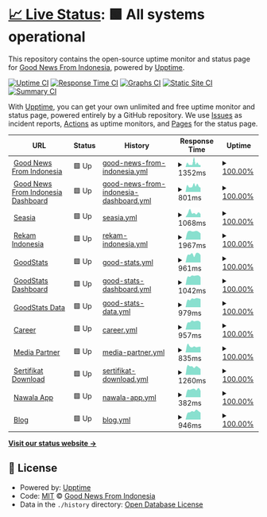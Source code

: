 # [📈 Live Status](https://gnfi.github.io/uptime): <!--live status--> **🟩 All systems operational**

This repository contains the open-source uptime monitor and status page for [Good News From Indonesia](https://www.goodnewsfromindonesia.id), powered by [Upptime](https://github.com/upptime/upptime).

[![Uptime CI](https://github.com/gnfi/uptime/workflows/Uptime%20CI/badge.svg)](https://github.com/gnfi/uptime/actions?query=workflow%3A%22Uptime+CI%22)
[![Response Time CI](https://github.com/gnfi/uptime/workflows/Response%20Time%20CI/badge.svg)](https://github.com/gnfi/uptime/actions?query=workflow%3A%22Response+Time+CI%22)
[![Graphs CI](https://github.com/gnfi/uptime/workflows/Graphs%20CI/badge.svg)](https://github.com/gnfi/uptime/actions?query=workflow%3A%22Graphs+CI%22)
[![Static Site CI](https://github.com/gnfi/uptime/workflows/Static%20Site%20CI/badge.svg)](https://github.com/gnfi/uptime/actions?query=workflow%3A%22Static+Site+CI%22)
[![Summary CI](https://github.com/gnfi/uptime/workflows/Summary%20CI/badge.svg)](https://github.com/gnfi/uptime/actions?query=workflow%3A%22Summary+CI%22)

With [Upptime](https://upptime.js.org), you can get your own unlimited and free uptime monitor and status page, powered entirely by a GitHub repository. We use [Issues](https://github.com/gnfi/uptime/issues) as incident reports, [Actions](https://github.com/gnfi/uptime/actions) as uptime monitors, and [Pages](https://gnfi.github.io/uptime) for the status page.

<!--start: status pages-->
<!-- This summary is generated by Upptime (https://github.com/upptime/upptime) -->
<!-- Do not edit this manually, your changes will be overwritten -->
<!-- prettier-ignore -->
| URL | Status | History | Response Time | Uptime |
| --- | ------ | ------- | ------------- | ------ |
| <img alt="" src="https://icons.duckduckgo.com/ip3/www.goodnewsfromindonesia.id.ico" height="13"> [Good News From Indonesia](https://www.goodnewsfromindonesia.id) | 🟩 Up | [good-news-from-indonesia.yml](https://github.com/gnfi/status/commits/HEAD/history/good-news-from-indonesia.yml) | <details><summary><img alt="Response time graph" src="./graphs/good-news-from-indonesia/response-time-week.png" height="20"> 1352ms</summary><br><a href="https://status.goodnews.id/history/good-news-from-indonesia"><img alt="Response time 3664" src="https://img.shields.io/endpoint?url=https%3A%2F%2Fraw.githubusercontent.com%2Fgnfi%2Fstatus%2FHEAD%2Fapi%2Fgood-news-from-indonesia%2Fresponse-time.json"></a><br><a href="https://status.goodnews.id/history/good-news-from-indonesia"><img alt="24-hour response time 742" src="https://img.shields.io/endpoint?url=https%3A%2F%2Fraw.githubusercontent.com%2Fgnfi%2Fstatus%2FHEAD%2Fapi%2Fgood-news-from-indonesia%2Fresponse-time-day.json"></a><br><a href="https://status.goodnews.id/history/good-news-from-indonesia"><img alt="7-day response time 1352" src="https://img.shields.io/endpoint?url=https%3A%2F%2Fraw.githubusercontent.com%2Fgnfi%2Fstatus%2FHEAD%2Fapi%2Fgood-news-from-indonesia%2Fresponse-time-week.json"></a><br><a href="https://status.goodnews.id/history/good-news-from-indonesia"><img alt="30-day response time 1984" src="https://img.shields.io/endpoint?url=https%3A%2F%2Fraw.githubusercontent.com%2Fgnfi%2Fstatus%2FHEAD%2Fapi%2Fgood-news-from-indonesia%2Fresponse-time-month.json"></a><br><a href="https://status.goodnews.id/history/good-news-from-indonesia"><img alt="1-year response time 3908" src="https://img.shields.io/endpoint?url=https%3A%2F%2Fraw.githubusercontent.com%2Fgnfi%2Fstatus%2FHEAD%2Fapi%2Fgood-news-from-indonesia%2Fresponse-time-year.json"></a></details> | <details><summary><a href="https://status.goodnews.id/history/good-news-from-indonesia">100.00%</a></summary><a href="https://status.goodnews.id/history/good-news-from-indonesia"><img alt="All-time uptime 99.75%" src="https://img.shields.io/endpoint?url=https%3A%2F%2Fraw.githubusercontent.com%2Fgnfi%2Fstatus%2FHEAD%2Fapi%2Fgood-news-from-indonesia%2Fuptime.json"></a><br><a href="https://status.goodnews.id/history/good-news-from-indonesia"><img alt="24-hour uptime 100.00%" src="https://img.shields.io/endpoint?url=https%3A%2F%2Fraw.githubusercontent.com%2Fgnfi%2Fstatus%2FHEAD%2Fapi%2Fgood-news-from-indonesia%2Fuptime-day.json"></a><br><a href="https://status.goodnews.id/history/good-news-from-indonesia"><img alt="7-day uptime 100.00%" src="https://img.shields.io/endpoint?url=https%3A%2F%2Fraw.githubusercontent.com%2Fgnfi%2Fstatus%2FHEAD%2Fapi%2Fgood-news-from-indonesia%2Fuptime-week.json"></a><br><a href="https://status.goodnews.id/history/good-news-from-indonesia"><img alt="30-day uptime 99.96%" src="https://img.shields.io/endpoint?url=https%3A%2F%2Fraw.githubusercontent.com%2Fgnfi%2Fstatus%2FHEAD%2Fapi%2Fgood-news-from-indonesia%2Fuptime-month.json"></a><br><a href="https://status.goodnews.id/history/good-news-from-indonesia"><img alt="1-year uptime 99.14%" src="https://img.shields.io/endpoint?url=https%3A%2F%2Fraw.githubusercontent.com%2Fgnfi%2Fstatus%2FHEAD%2Fapi%2Fgood-news-from-indonesia%2Fuptime-year.json"></a></details>
| <img alt="" src="https://icons.duckduckgo.com/ip3/dash.goodnewsfromindonesia.id.ico" height="13"> [Good News From Indonesia Dashboard](https://dash.goodnewsfromindonesia.id) | 🟩 Up | [good-news-from-indonesia-dashboard.yml](https://github.com/gnfi/status/commits/HEAD/history/good-news-from-indonesia-dashboard.yml) | <details><summary><img alt="Response time graph" src="./graphs/good-news-from-indonesia-dashboard/response-time-week.png" height="20"> 801ms</summary><br><a href="https://status.goodnews.id/history/good-news-from-indonesia-dashboard"><img alt="Response time 1089" src="https://img.shields.io/endpoint?url=https%3A%2F%2Fraw.githubusercontent.com%2Fgnfi%2Fstatus%2FHEAD%2Fapi%2Fgood-news-from-indonesia-dashboard%2Fresponse-time.json"></a><br><a href="https://status.goodnews.id/history/good-news-from-indonesia-dashboard"><img alt="24-hour response time 565" src="https://img.shields.io/endpoint?url=https%3A%2F%2Fraw.githubusercontent.com%2Fgnfi%2Fstatus%2FHEAD%2Fapi%2Fgood-news-from-indonesia-dashboard%2Fresponse-time-day.json"></a><br><a href="https://status.goodnews.id/history/good-news-from-indonesia-dashboard"><img alt="7-day response time 801" src="https://img.shields.io/endpoint?url=https%3A%2F%2Fraw.githubusercontent.com%2Fgnfi%2Fstatus%2FHEAD%2Fapi%2Fgood-news-from-indonesia-dashboard%2Fresponse-time-week.json"></a><br><a href="https://status.goodnews.id/history/good-news-from-indonesia-dashboard"><img alt="30-day response time 837" src="https://img.shields.io/endpoint?url=https%3A%2F%2Fraw.githubusercontent.com%2Fgnfi%2Fstatus%2FHEAD%2Fapi%2Fgood-news-from-indonesia-dashboard%2Fresponse-time-month.json"></a><br><a href="https://status.goodnews.id/history/good-news-from-indonesia-dashboard"><img alt="1-year response time 1089" src="https://img.shields.io/endpoint?url=https%3A%2F%2Fraw.githubusercontent.com%2Fgnfi%2Fstatus%2FHEAD%2Fapi%2Fgood-news-from-indonesia-dashboard%2Fresponse-time-year.json"></a></details> | <details><summary><a href="https://status.goodnews.id/history/good-news-from-indonesia-dashboard">100.00%</a></summary><a href="https://status.goodnews.id/history/good-news-from-indonesia-dashboard"><img alt="All-time uptime 99.99%" src="https://img.shields.io/endpoint?url=https%3A%2F%2Fraw.githubusercontent.com%2Fgnfi%2Fstatus%2FHEAD%2Fapi%2Fgood-news-from-indonesia-dashboard%2Fuptime.json"></a><br><a href="https://status.goodnews.id/history/good-news-from-indonesia-dashboard"><img alt="24-hour uptime 100.00%" src="https://img.shields.io/endpoint?url=https%3A%2F%2Fraw.githubusercontent.com%2Fgnfi%2Fstatus%2FHEAD%2Fapi%2Fgood-news-from-indonesia-dashboard%2Fuptime-day.json"></a><br><a href="https://status.goodnews.id/history/good-news-from-indonesia-dashboard"><img alt="7-day uptime 100.00%" src="https://img.shields.io/endpoint?url=https%3A%2F%2Fraw.githubusercontent.com%2Fgnfi%2Fstatus%2FHEAD%2Fapi%2Fgood-news-from-indonesia-dashboard%2Fuptime-week.json"></a><br><a href="https://status.goodnews.id/history/good-news-from-indonesia-dashboard"><img alt="30-day uptime 99.96%" src="https://img.shields.io/endpoint?url=https%3A%2F%2Fraw.githubusercontent.com%2Fgnfi%2Fstatus%2FHEAD%2Fapi%2Fgood-news-from-indonesia-dashboard%2Fuptime-month.json"></a><br><a href="https://status.goodnews.id/history/good-news-from-indonesia-dashboard"><img alt="1-year uptime 99.99%" src="https://img.shields.io/endpoint?url=https%3A%2F%2Fraw.githubusercontent.com%2Fgnfi%2Fstatus%2FHEAD%2Fapi%2Fgood-news-from-indonesia-dashboard%2Fuptime-year.json"></a></details>
| <img alt="" src="https://icons.duckduckgo.com/ip3/seasia.co.ico" height="13"> [Seasia](https://seasia.co) | 🟩 Up | [seasia.yml](https://github.com/gnfi/status/commits/HEAD/history/seasia.yml) | <details><summary><img alt="Response time graph" src="./graphs/seasia/response-time-week.png" height="20"> 1068ms</summary><br><a href="https://status.goodnews.id/history/seasia"><img alt="Response time 949" src="https://img.shields.io/endpoint?url=https%3A%2F%2Fraw.githubusercontent.com%2Fgnfi%2Fstatus%2FHEAD%2Fapi%2Fseasia%2Fresponse-time.json"></a><br><a href="https://status.goodnews.id/history/seasia"><img alt="24-hour response time 791" src="https://img.shields.io/endpoint?url=https%3A%2F%2Fraw.githubusercontent.com%2Fgnfi%2Fstatus%2FHEAD%2Fapi%2Fseasia%2Fresponse-time-day.json"></a><br><a href="https://status.goodnews.id/history/seasia"><img alt="7-day response time 1068" src="https://img.shields.io/endpoint?url=https%3A%2F%2Fraw.githubusercontent.com%2Fgnfi%2Fstatus%2FHEAD%2Fapi%2Fseasia%2Fresponse-time-week.json"></a><br><a href="https://status.goodnews.id/history/seasia"><img alt="30-day response time 1525" src="https://img.shields.io/endpoint?url=https%3A%2F%2Fraw.githubusercontent.com%2Fgnfi%2Fstatus%2FHEAD%2Fapi%2Fseasia%2Fresponse-time-month.json"></a><br><a href="https://status.goodnews.id/history/seasia"><img alt="1-year response time 1026" src="https://img.shields.io/endpoint?url=https%3A%2F%2Fraw.githubusercontent.com%2Fgnfi%2Fstatus%2FHEAD%2Fapi%2Fseasia%2Fresponse-time-year.json"></a></details> | <details><summary><a href="https://status.goodnews.id/history/seasia">100.00%</a></summary><a href="https://status.goodnews.id/history/seasia"><img alt="All-time uptime 99.63%" src="https://img.shields.io/endpoint?url=https%3A%2F%2Fraw.githubusercontent.com%2Fgnfi%2Fstatus%2FHEAD%2Fapi%2Fseasia%2Fuptime.json"></a><br><a href="https://status.goodnews.id/history/seasia"><img alt="24-hour uptime 100.00%" src="https://img.shields.io/endpoint?url=https%3A%2F%2Fraw.githubusercontent.com%2Fgnfi%2Fstatus%2FHEAD%2Fapi%2Fseasia%2Fuptime-day.json"></a><br><a href="https://status.goodnews.id/history/seasia"><img alt="7-day uptime 100.00%" src="https://img.shields.io/endpoint?url=https%3A%2F%2Fraw.githubusercontent.com%2Fgnfi%2Fstatus%2FHEAD%2Fapi%2Fseasia%2Fuptime-week.json"></a><br><a href="https://status.goodnews.id/history/seasia"><img alt="30-day uptime 100.00%" src="https://img.shields.io/endpoint?url=https%3A%2F%2Fraw.githubusercontent.com%2Fgnfi%2Fstatus%2FHEAD%2Fapi%2Fseasia%2Fuptime-month.json"></a><br><a href="https://status.goodnews.id/history/seasia"><img alt="1-year uptime 99.87%" src="https://img.shields.io/endpoint?url=https%3A%2F%2Fraw.githubusercontent.com%2Fgnfi%2Fstatus%2FHEAD%2Fapi%2Fseasia%2Fuptime-year.json"></a></details>
| <img alt="" src="https://icons.duckduckgo.com/ip3/www.rekamindonesia.id.ico" height="13"> [Rekam Indonesia](https://www.rekamindonesia.id) | 🟩 Up | [rekam-indonesia.yml](https://github.com/gnfi/status/commits/HEAD/history/rekam-indonesia.yml) | <details><summary><img alt="Response time graph" src="./graphs/rekam-indonesia/response-time-week.png" height="20"> 1967ms</summary><br><a href="https://status.goodnews.id/history/rekam-indonesia"><img alt="Response time 2750" src="https://img.shields.io/endpoint?url=https%3A%2F%2Fraw.githubusercontent.com%2Fgnfi%2Fstatus%2FHEAD%2Fapi%2Frekam-indonesia%2Fresponse-time.json"></a><br><a href="https://status.goodnews.id/history/rekam-indonesia"><img alt="24-hour response time 1502" src="https://img.shields.io/endpoint?url=https%3A%2F%2Fraw.githubusercontent.com%2Fgnfi%2Fstatus%2FHEAD%2Fapi%2Frekam-indonesia%2Fresponse-time-day.json"></a><br><a href="https://status.goodnews.id/history/rekam-indonesia"><img alt="7-day response time 1967" src="https://img.shields.io/endpoint?url=https%3A%2F%2Fraw.githubusercontent.com%2Fgnfi%2Fstatus%2FHEAD%2Fapi%2Frekam-indonesia%2Fresponse-time-week.json"></a><br><a href="https://status.goodnews.id/history/rekam-indonesia"><img alt="30-day response time 2035" src="https://img.shields.io/endpoint?url=https%3A%2F%2Fraw.githubusercontent.com%2Fgnfi%2Fstatus%2FHEAD%2Fapi%2Frekam-indonesia%2Fresponse-time-month.json"></a><br><a href="https://status.goodnews.id/history/rekam-indonesia"><img alt="1-year response time 2605" src="https://img.shields.io/endpoint?url=https%3A%2F%2Fraw.githubusercontent.com%2Fgnfi%2Fstatus%2FHEAD%2Fapi%2Frekam-indonesia%2Fresponse-time-year.json"></a></details> | <details><summary><a href="https://status.goodnews.id/history/rekam-indonesia">100.00%</a></summary><a href="https://status.goodnews.id/history/rekam-indonesia"><img alt="All-time uptime 95.07%" src="https://img.shields.io/endpoint?url=https%3A%2F%2Fraw.githubusercontent.com%2Fgnfi%2Fstatus%2FHEAD%2Fapi%2Frekam-indonesia%2Fuptime.json"></a><br><a href="https://status.goodnews.id/history/rekam-indonesia"><img alt="24-hour uptime 100.00%" src="https://img.shields.io/endpoint?url=https%3A%2F%2Fraw.githubusercontent.com%2Fgnfi%2Fstatus%2FHEAD%2Fapi%2Frekam-indonesia%2Fuptime-day.json"></a><br><a href="https://status.goodnews.id/history/rekam-indonesia"><img alt="7-day uptime 100.00%" src="https://img.shields.io/endpoint?url=https%3A%2F%2Fraw.githubusercontent.com%2Fgnfi%2Fstatus%2FHEAD%2Fapi%2Frekam-indonesia%2Fuptime-week.json"></a><br><a href="https://status.goodnews.id/history/rekam-indonesia"><img alt="30-day uptime 100.00%" src="https://img.shields.io/endpoint?url=https%3A%2F%2Fraw.githubusercontent.com%2Fgnfi%2Fstatus%2FHEAD%2Fapi%2Frekam-indonesia%2Fuptime-month.json"></a><br><a href="https://status.goodnews.id/history/rekam-indonesia"><img alt="1-year uptime 96.07%" src="https://img.shields.io/endpoint?url=https%3A%2F%2Fraw.githubusercontent.com%2Fgnfi%2Fstatus%2FHEAD%2Fapi%2Frekam-indonesia%2Fuptime-year.json"></a></details>
| <img alt="" src="https://icons.duckduckgo.com/ip3/goodstats.id.ico" height="13"> [GoodStats](https://goodstats.id) | 🟩 Up | [good-stats.yml](https://github.com/gnfi/status/commits/HEAD/history/good-stats.yml) | <details><summary><img alt="Response time graph" src="./graphs/good-stats/response-time-week.png" height="20"> 961ms</summary><br><a href="https://status.goodnews.id/history/good-stats"><img alt="Response time 1749" src="https://img.shields.io/endpoint?url=https%3A%2F%2Fraw.githubusercontent.com%2Fgnfi%2Fstatus%2FHEAD%2Fapi%2Fgood-stats%2Fresponse-time.json"></a><br><a href="https://status.goodnews.id/history/good-stats"><img alt="24-hour response time 878" src="https://img.shields.io/endpoint?url=https%3A%2F%2Fraw.githubusercontent.com%2Fgnfi%2Fstatus%2FHEAD%2Fapi%2Fgood-stats%2Fresponse-time-day.json"></a><br><a href="https://status.goodnews.id/history/good-stats"><img alt="7-day response time 961" src="https://img.shields.io/endpoint?url=https%3A%2F%2Fraw.githubusercontent.com%2Fgnfi%2Fstatus%2FHEAD%2Fapi%2Fgood-stats%2Fresponse-time-week.json"></a><br><a href="https://status.goodnews.id/history/good-stats"><img alt="30-day response time 1082" src="https://img.shields.io/endpoint?url=https%3A%2F%2Fraw.githubusercontent.com%2Fgnfi%2Fstatus%2FHEAD%2Fapi%2Fgood-stats%2Fresponse-time-month.json"></a><br><a href="https://status.goodnews.id/history/good-stats"><img alt="1-year response time 1779" src="https://img.shields.io/endpoint?url=https%3A%2F%2Fraw.githubusercontent.com%2Fgnfi%2Fstatus%2FHEAD%2Fapi%2Fgood-stats%2Fresponse-time-year.json"></a></details> | <details><summary><a href="https://status.goodnews.id/history/good-stats">100.00%</a></summary><a href="https://status.goodnews.id/history/good-stats"><img alt="All-time uptime 99.48%" src="https://img.shields.io/endpoint?url=https%3A%2F%2Fraw.githubusercontent.com%2Fgnfi%2Fstatus%2FHEAD%2Fapi%2Fgood-stats%2Fuptime.json"></a><br><a href="https://status.goodnews.id/history/good-stats"><img alt="24-hour uptime 100.00%" src="https://img.shields.io/endpoint?url=https%3A%2F%2Fraw.githubusercontent.com%2Fgnfi%2Fstatus%2FHEAD%2Fapi%2Fgood-stats%2Fuptime-day.json"></a><br><a href="https://status.goodnews.id/history/good-stats"><img alt="7-day uptime 100.00%" src="https://img.shields.io/endpoint?url=https%3A%2F%2Fraw.githubusercontent.com%2Fgnfi%2Fstatus%2FHEAD%2Fapi%2Fgood-stats%2Fuptime-week.json"></a><br><a href="https://status.goodnews.id/history/good-stats"><img alt="30-day uptime 100.00%" src="https://img.shields.io/endpoint?url=https%3A%2F%2Fraw.githubusercontent.com%2Fgnfi%2Fstatus%2FHEAD%2Fapi%2Fgood-stats%2Fuptime-month.json"></a><br><a href="https://status.goodnews.id/history/good-stats"><img alt="1-year uptime 99.04%" src="https://img.shields.io/endpoint?url=https%3A%2F%2Fraw.githubusercontent.com%2Fgnfi%2Fstatus%2FHEAD%2Fapi%2Fgood-stats%2Fuptime-year.json"></a></details>
| <img alt="" src="https://icons.duckduckgo.com/ip3/dash.goodstats.id.ico" height="13"> [GoodStats Dashboard](https://dash.goodstats.id) | 🟩 Up | [good-stats-dashboard.yml](https://github.com/gnfi/status/commits/HEAD/history/good-stats-dashboard.yml) | <details><summary><img alt="Response time graph" src="./graphs/good-stats-dashboard/response-time-week.png" height="20"> 1042ms</summary><br><a href="https://status.goodnews.id/history/good-stats-dashboard"><img alt="Response time 2048" src="https://img.shields.io/endpoint?url=https%3A%2F%2Fraw.githubusercontent.com%2Fgnfi%2Fstatus%2FHEAD%2Fapi%2Fgood-stats-dashboard%2Fresponse-time.json"></a><br><a href="https://status.goodnews.id/history/good-stats-dashboard"><img alt="24-hour response time 911" src="https://img.shields.io/endpoint?url=https%3A%2F%2Fraw.githubusercontent.com%2Fgnfi%2Fstatus%2FHEAD%2Fapi%2Fgood-stats-dashboard%2Fresponse-time-day.json"></a><br><a href="https://status.goodnews.id/history/good-stats-dashboard"><img alt="7-day response time 1042" src="https://img.shields.io/endpoint?url=https%3A%2F%2Fraw.githubusercontent.com%2Fgnfi%2Fstatus%2FHEAD%2Fapi%2Fgood-stats-dashboard%2Fresponse-time-week.json"></a><br><a href="https://status.goodnews.id/history/good-stats-dashboard"><img alt="30-day response time 1623" src="https://img.shields.io/endpoint?url=https%3A%2F%2Fraw.githubusercontent.com%2Fgnfi%2Fstatus%2FHEAD%2Fapi%2Fgood-stats-dashboard%2Fresponse-time-month.json"></a><br><a href="https://status.goodnews.id/history/good-stats-dashboard"><img alt="1-year response time 2048" src="https://img.shields.io/endpoint?url=https%3A%2F%2Fraw.githubusercontent.com%2Fgnfi%2Fstatus%2FHEAD%2Fapi%2Fgood-stats-dashboard%2Fresponse-time-year.json"></a></details> | <details><summary><a href="https://status.goodnews.id/history/good-stats-dashboard">100.00%</a></summary><a href="https://status.goodnews.id/history/good-stats-dashboard"><img alt="All-time uptime 99.85%" src="https://img.shields.io/endpoint?url=https%3A%2F%2Fraw.githubusercontent.com%2Fgnfi%2Fstatus%2FHEAD%2Fapi%2Fgood-stats-dashboard%2Fuptime.json"></a><br><a href="https://status.goodnews.id/history/good-stats-dashboard"><img alt="24-hour uptime 100.00%" src="https://img.shields.io/endpoint?url=https%3A%2F%2Fraw.githubusercontent.com%2Fgnfi%2Fstatus%2FHEAD%2Fapi%2Fgood-stats-dashboard%2Fuptime-day.json"></a><br><a href="https://status.goodnews.id/history/good-stats-dashboard"><img alt="7-day uptime 100.00%" src="https://img.shields.io/endpoint?url=https%3A%2F%2Fraw.githubusercontent.com%2Fgnfi%2Fstatus%2FHEAD%2Fapi%2Fgood-stats-dashboard%2Fuptime-week.json"></a><br><a href="https://status.goodnews.id/history/good-stats-dashboard"><img alt="30-day uptime 100.00%" src="https://img.shields.io/endpoint?url=https%3A%2F%2Fraw.githubusercontent.com%2Fgnfi%2Fstatus%2FHEAD%2Fapi%2Fgood-stats-dashboard%2Fuptime-month.json"></a><br><a href="https://status.goodnews.id/history/good-stats-dashboard"><img alt="1-year uptime 99.85%" src="https://img.shields.io/endpoint?url=https%3A%2F%2Fraw.githubusercontent.com%2Fgnfi%2Fstatus%2FHEAD%2Fapi%2Fgood-stats-dashboard%2Fuptime-year.json"></a></details>
| <img alt="" src="https://icons.duckduckgo.com/ip3/data.goodstats.id.ico" height="13"> [GoodStats Data](https://data.goodstats.id) | 🟩 Up | [good-stats-data.yml](https://github.com/gnfi/status/commits/HEAD/history/good-stats-data.yml) | <details><summary><img alt="Response time graph" src="./graphs/good-stats-data/response-time-week.png" height="20"> 979ms</summary><br><a href="https://status.goodnews.id/history/good-stats-data"><img alt="Response time 1476" src="https://img.shields.io/endpoint?url=https%3A%2F%2Fraw.githubusercontent.com%2Fgnfi%2Fstatus%2FHEAD%2Fapi%2Fgood-stats-data%2Fresponse-time.json"></a><br><a href="https://status.goodnews.id/history/good-stats-data"><img alt="24-hour response time 969" src="https://img.shields.io/endpoint?url=https%3A%2F%2Fraw.githubusercontent.com%2Fgnfi%2Fstatus%2FHEAD%2Fapi%2Fgood-stats-data%2Fresponse-time-day.json"></a><br><a href="https://status.goodnews.id/history/good-stats-data"><img alt="7-day response time 979" src="https://img.shields.io/endpoint?url=https%3A%2F%2Fraw.githubusercontent.com%2Fgnfi%2Fstatus%2FHEAD%2Fapi%2Fgood-stats-data%2Fresponse-time-week.json"></a><br><a href="https://status.goodnews.id/history/good-stats-data"><img alt="30-day response time 983" src="https://img.shields.io/endpoint?url=https%3A%2F%2Fraw.githubusercontent.com%2Fgnfi%2Fstatus%2FHEAD%2Fapi%2Fgood-stats-data%2Fresponse-time-month.json"></a><br><a href="https://status.goodnews.id/history/good-stats-data"><img alt="1-year response time 1477" src="https://img.shields.io/endpoint?url=https%3A%2F%2Fraw.githubusercontent.com%2Fgnfi%2Fstatus%2FHEAD%2Fapi%2Fgood-stats-data%2Fresponse-time-year.json"></a></details> | <details><summary><a href="https://status.goodnews.id/history/good-stats-data">100.00%</a></summary><a href="https://status.goodnews.id/history/good-stats-data"><img alt="All-time uptime 99.06%" src="https://img.shields.io/endpoint?url=https%3A%2F%2Fraw.githubusercontent.com%2Fgnfi%2Fstatus%2FHEAD%2Fapi%2Fgood-stats-data%2Fuptime.json"></a><br><a href="https://status.goodnews.id/history/good-stats-data"><img alt="24-hour uptime 100.00%" src="https://img.shields.io/endpoint?url=https%3A%2F%2Fraw.githubusercontent.com%2Fgnfi%2Fstatus%2FHEAD%2Fapi%2Fgood-stats-data%2Fuptime-day.json"></a><br><a href="https://status.goodnews.id/history/good-stats-data"><img alt="7-day uptime 100.00%" src="https://img.shields.io/endpoint?url=https%3A%2F%2Fraw.githubusercontent.com%2Fgnfi%2Fstatus%2FHEAD%2Fapi%2Fgood-stats-data%2Fuptime-week.json"></a><br><a href="https://status.goodnews.id/history/good-stats-data"><img alt="30-day uptime 100.00%" src="https://img.shields.io/endpoint?url=https%3A%2F%2Fraw.githubusercontent.com%2Fgnfi%2Fstatus%2FHEAD%2Fapi%2Fgood-stats-data%2Fuptime-month.json"></a><br><a href="https://status.goodnews.id/history/good-stats-data"><img alt="1-year uptime 99.06%" src="https://img.shields.io/endpoint?url=https%3A%2F%2Fraw.githubusercontent.com%2Fgnfi%2Fstatus%2FHEAD%2Fapi%2Fgood-stats-data%2Fuptime-year.json"></a></details>
| <img alt="" src="https://icons.duckduckgo.com/ip3/career.goodnews.id.ico" height="13"> [Career](https://career.goodnews.id) | 🟩 Up | [career.yml](https://github.com/gnfi/status/commits/HEAD/history/career.yml) | <details><summary><img alt="Response time graph" src="./graphs/career/response-time-week.png" height="20"> 957ms</summary><br><a href="https://status.goodnews.id/history/career"><img alt="Response time 1238" src="https://img.shields.io/endpoint?url=https%3A%2F%2Fraw.githubusercontent.com%2Fgnfi%2Fstatus%2FHEAD%2Fapi%2Fcareer%2Fresponse-time.json"></a><br><a href="https://status.goodnews.id/history/career"><img alt="24-hour response time 858" src="https://img.shields.io/endpoint?url=https%3A%2F%2Fraw.githubusercontent.com%2Fgnfi%2Fstatus%2FHEAD%2Fapi%2Fcareer%2Fresponse-time-day.json"></a><br><a href="https://status.goodnews.id/history/career"><img alt="7-day response time 957" src="https://img.shields.io/endpoint?url=https%3A%2F%2Fraw.githubusercontent.com%2Fgnfi%2Fstatus%2FHEAD%2Fapi%2Fcareer%2Fresponse-time-week.json"></a><br><a href="https://status.goodnews.id/history/career"><img alt="30-day response time 964" src="https://img.shields.io/endpoint?url=https%3A%2F%2Fraw.githubusercontent.com%2Fgnfi%2Fstatus%2FHEAD%2Fapi%2Fcareer%2Fresponse-time-month.json"></a><br><a href="https://status.goodnews.id/history/career"><img alt="1-year response time 1260" src="https://img.shields.io/endpoint?url=https%3A%2F%2Fraw.githubusercontent.com%2Fgnfi%2Fstatus%2FHEAD%2Fapi%2Fcareer%2Fresponse-time-year.json"></a></details> | <details><summary><a href="https://status.goodnews.id/history/career">100.00%</a></summary><a href="https://status.goodnews.id/history/career"><img alt="All-time uptime 99.98%" src="https://img.shields.io/endpoint?url=https%3A%2F%2Fraw.githubusercontent.com%2Fgnfi%2Fstatus%2FHEAD%2Fapi%2Fcareer%2Fuptime.json"></a><br><a href="https://status.goodnews.id/history/career"><img alt="24-hour uptime 100.00%" src="https://img.shields.io/endpoint?url=https%3A%2F%2Fraw.githubusercontent.com%2Fgnfi%2Fstatus%2FHEAD%2Fapi%2Fcareer%2Fuptime-day.json"></a><br><a href="https://status.goodnews.id/history/career"><img alt="7-day uptime 100.00%" src="https://img.shields.io/endpoint?url=https%3A%2F%2Fraw.githubusercontent.com%2Fgnfi%2Fstatus%2FHEAD%2Fapi%2Fcareer%2Fuptime-week.json"></a><br><a href="https://status.goodnews.id/history/career"><img alt="30-day uptime 100.00%" src="https://img.shields.io/endpoint?url=https%3A%2F%2Fraw.githubusercontent.com%2Fgnfi%2Fstatus%2FHEAD%2Fapi%2Fcareer%2Fuptime-month.json"></a><br><a href="https://status.goodnews.id/history/career"><img alt="1-year uptime 99.96%" src="https://img.shields.io/endpoint?url=https%3A%2F%2Fraw.githubusercontent.com%2Fgnfi%2Fstatus%2FHEAD%2Fapi%2Fcareer%2Fuptime-year.json"></a></details>
| <img alt="" src="https://icons.duckduckgo.com/ip3/partner.goodnews.id.ico" height="13"> [Media Partner](https://partner.goodnews.id/media) | 🟩 Up | [media-partner.yml](https://github.com/gnfi/status/commits/HEAD/history/media-partner.yml) | <details><summary><img alt="Response time graph" src="./graphs/media-partner/response-time-week.png" height="20"> 835ms</summary><br><a href="https://status.goodnews.id/history/media-partner"><img alt="Response time 830" src="https://img.shields.io/endpoint?url=https%3A%2F%2Fraw.githubusercontent.com%2Fgnfi%2Fstatus%2FHEAD%2Fapi%2Fmedia-partner%2Fresponse-time.json"></a><br><a href="https://status.goodnews.id/history/media-partner"><img alt="24-hour response time 791" src="https://img.shields.io/endpoint?url=https%3A%2F%2Fraw.githubusercontent.com%2Fgnfi%2Fstatus%2FHEAD%2Fapi%2Fmedia-partner%2Fresponse-time-day.json"></a><br><a href="https://status.goodnews.id/history/media-partner"><img alt="7-day response time 835" src="https://img.shields.io/endpoint?url=https%3A%2F%2Fraw.githubusercontent.com%2Fgnfi%2Fstatus%2FHEAD%2Fapi%2Fmedia-partner%2Fresponse-time-week.json"></a><br><a href="https://status.goodnews.id/history/media-partner"><img alt="30-day response time 913" src="https://img.shields.io/endpoint?url=https%3A%2F%2Fraw.githubusercontent.com%2Fgnfi%2Fstatus%2FHEAD%2Fapi%2Fmedia-partner%2Fresponse-time-month.json"></a><br><a href="https://status.goodnews.id/history/media-partner"><img alt="1-year response time 852" src="https://img.shields.io/endpoint?url=https%3A%2F%2Fraw.githubusercontent.com%2Fgnfi%2Fstatus%2FHEAD%2Fapi%2Fmedia-partner%2Fresponse-time-year.json"></a></details> | <details><summary><a href="https://status.goodnews.id/history/media-partner">100.00%</a></summary><a href="https://status.goodnews.id/history/media-partner"><img alt="All-time uptime 99.99%" src="https://img.shields.io/endpoint?url=https%3A%2F%2Fraw.githubusercontent.com%2Fgnfi%2Fstatus%2FHEAD%2Fapi%2Fmedia-partner%2Fuptime.json"></a><br><a href="https://status.goodnews.id/history/media-partner"><img alt="24-hour uptime 100.00%" src="https://img.shields.io/endpoint?url=https%3A%2F%2Fraw.githubusercontent.com%2Fgnfi%2Fstatus%2FHEAD%2Fapi%2Fmedia-partner%2Fuptime-day.json"></a><br><a href="https://status.goodnews.id/history/media-partner"><img alt="7-day uptime 100.00%" src="https://img.shields.io/endpoint?url=https%3A%2F%2Fraw.githubusercontent.com%2Fgnfi%2Fstatus%2FHEAD%2Fapi%2Fmedia-partner%2Fuptime-week.json"></a><br><a href="https://status.goodnews.id/history/media-partner"><img alt="30-day uptime 100.00%" src="https://img.shields.io/endpoint?url=https%3A%2F%2Fraw.githubusercontent.com%2Fgnfi%2Fstatus%2FHEAD%2Fapi%2Fmedia-partner%2Fuptime-month.json"></a><br><a href="https://status.goodnews.id/history/media-partner"><img alt="1-year uptime 100.00%" src="https://img.shields.io/endpoint?url=https%3A%2F%2Fraw.githubusercontent.com%2Fgnfi%2Fstatus%2FHEAD%2Fapi%2Fmedia-partner%2Fuptime-year.json"></a></details>
| <img alt="" src="https://icons.duckduckgo.com/ip3/sertifikat.download.ico" height="13"> [Sertifikat Download](https://sertifikat.download) | 🟩 Up | [sertifikat-download.yml](https://github.com/gnfi/status/commits/HEAD/history/sertifikat-download.yml) | <details><summary><img alt="Response time graph" src="./graphs/sertifikat-download/response-time-week.png" height="20"> 1260ms</summary><br><a href="https://status.goodnews.id/history/sertifikat-download"><img alt="Response time 1277" src="https://img.shields.io/endpoint?url=https%3A%2F%2Fraw.githubusercontent.com%2Fgnfi%2Fstatus%2FHEAD%2Fapi%2Fsertifikat-download%2Fresponse-time.json"></a><br><a href="https://status.goodnews.id/history/sertifikat-download"><img alt="24-hour response time 912" src="https://img.shields.io/endpoint?url=https%3A%2F%2Fraw.githubusercontent.com%2Fgnfi%2Fstatus%2FHEAD%2Fapi%2Fsertifikat-download%2Fresponse-time-day.json"></a><br><a href="https://status.goodnews.id/history/sertifikat-download"><img alt="7-day response time 1260" src="https://img.shields.io/endpoint?url=https%3A%2F%2Fraw.githubusercontent.com%2Fgnfi%2Fstatus%2FHEAD%2Fapi%2Fsertifikat-download%2Fresponse-time-week.json"></a><br><a href="https://status.goodnews.id/history/sertifikat-download"><img alt="30-day response time 1310" src="https://img.shields.io/endpoint?url=https%3A%2F%2Fraw.githubusercontent.com%2Fgnfi%2Fstatus%2FHEAD%2Fapi%2Fsertifikat-download%2Fresponse-time-month.json"></a><br><a href="https://status.goodnews.id/history/sertifikat-download"><img alt="1-year response time 1277" src="https://img.shields.io/endpoint?url=https%3A%2F%2Fraw.githubusercontent.com%2Fgnfi%2Fstatus%2FHEAD%2Fapi%2Fsertifikat-download%2Fresponse-time-year.json"></a></details> | <details><summary><a href="https://status.goodnews.id/history/sertifikat-download">100.00%</a></summary><a href="https://status.goodnews.id/history/sertifikat-download"><img alt="All-time uptime 99.99%" src="https://img.shields.io/endpoint?url=https%3A%2F%2Fraw.githubusercontent.com%2Fgnfi%2Fstatus%2FHEAD%2Fapi%2Fsertifikat-download%2Fuptime.json"></a><br><a href="https://status.goodnews.id/history/sertifikat-download"><img alt="24-hour uptime 100.00%" src="https://img.shields.io/endpoint?url=https%3A%2F%2Fraw.githubusercontent.com%2Fgnfi%2Fstatus%2FHEAD%2Fapi%2Fsertifikat-download%2Fuptime-day.json"></a><br><a href="https://status.goodnews.id/history/sertifikat-download"><img alt="7-day uptime 100.00%" src="https://img.shields.io/endpoint?url=https%3A%2F%2Fraw.githubusercontent.com%2Fgnfi%2Fstatus%2FHEAD%2Fapi%2Fsertifikat-download%2Fuptime-week.json"></a><br><a href="https://status.goodnews.id/history/sertifikat-download"><img alt="30-day uptime 99.96%" src="https://img.shields.io/endpoint?url=https%3A%2F%2Fraw.githubusercontent.com%2Fgnfi%2Fstatus%2FHEAD%2Fapi%2Fsertifikat-download%2Fuptime-month.json"></a><br><a href="https://status.goodnews.id/history/sertifikat-download"><img alt="1-year uptime 99.96%" src="https://img.shields.io/endpoint?url=https%3A%2F%2Fraw.githubusercontent.com%2Fgnfi%2Fstatus%2FHEAD%2Fapi%2Fsertifikat-download%2Fuptime-year.json"></a></details>
| <img alt="" src="https://icons.duckduckgo.com/ip3/nawala.app.ico" height="13"> [Nawala App](https://nawala.app) | 🟩 Up | [nawala-app.yml](https://github.com/gnfi/status/commits/HEAD/history/nawala-app.yml) | <details><summary><img alt="Response time graph" src="./graphs/nawala-app/response-time-week.png" height="20"> 382ms</summary><br><a href="https://status.goodnews.id/history/nawala-app"><img alt="Response time 1079" src="https://img.shields.io/endpoint?url=https%3A%2F%2Fraw.githubusercontent.com%2Fgnfi%2Fstatus%2FHEAD%2Fapi%2Fnawala-app%2Fresponse-time.json"></a><br><a href="https://status.goodnews.id/history/nawala-app"><img alt="24-hour response time 315" src="https://img.shields.io/endpoint?url=https%3A%2F%2Fraw.githubusercontent.com%2Fgnfi%2Fstatus%2FHEAD%2Fapi%2Fnawala-app%2Fresponse-time-day.json"></a><br><a href="https://status.goodnews.id/history/nawala-app"><img alt="7-day response time 382" src="https://img.shields.io/endpoint?url=https%3A%2F%2Fraw.githubusercontent.com%2Fgnfi%2Fstatus%2FHEAD%2Fapi%2Fnawala-app%2Fresponse-time-week.json"></a><br><a href="https://status.goodnews.id/history/nawala-app"><img alt="30-day response time 399" src="https://img.shields.io/endpoint?url=https%3A%2F%2Fraw.githubusercontent.com%2Fgnfi%2Fstatus%2FHEAD%2Fapi%2Fnawala-app%2Fresponse-time-month.json"></a><br><a href="https://status.goodnews.id/history/nawala-app"><img alt="1-year response time 1092" src="https://img.shields.io/endpoint?url=https%3A%2F%2Fraw.githubusercontent.com%2Fgnfi%2Fstatus%2FHEAD%2Fapi%2Fnawala-app%2Fresponse-time-year.json"></a></details> | <details><summary><a href="https://status.goodnews.id/history/nawala-app">100.00%</a></summary><a href="https://status.goodnews.id/history/nawala-app"><img alt="All-time uptime 99.76%" src="https://img.shields.io/endpoint?url=https%3A%2F%2Fraw.githubusercontent.com%2Fgnfi%2Fstatus%2FHEAD%2Fapi%2Fnawala-app%2Fuptime.json"></a><br><a href="https://status.goodnews.id/history/nawala-app"><img alt="24-hour uptime 100.00%" src="https://img.shields.io/endpoint?url=https%3A%2F%2Fraw.githubusercontent.com%2Fgnfi%2Fstatus%2FHEAD%2Fapi%2Fnawala-app%2Fuptime-day.json"></a><br><a href="https://status.goodnews.id/history/nawala-app"><img alt="7-day uptime 100.00%" src="https://img.shields.io/endpoint?url=https%3A%2F%2Fraw.githubusercontent.com%2Fgnfi%2Fstatus%2FHEAD%2Fapi%2Fnawala-app%2Fuptime-week.json"></a><br><a href="https://status.goodnews.id/history/nawala-app"><img alt="30-day uptime 100.00%" src="https://img.shields.io/endpoint?url=https%3A%2F%2Fraw.githubusercontent.com%2Fgnfi%2Fstatus%2FHEAD%2Fapi%2Fnawala-app%2Fuptime-month.json"></a><br><a href="https://status.goodnews.id/history/nawala-app"><img alt="1-year uptime 99.68%" src="https://img.shields.io/endpoint?url=https%3A%2F%2Fraw.githubusercontent.com%2Fgnfi%2Fstatus%2FHEAD%2Fapi%2Fnawala-app%2Fuptime-year.json"></a></details>
| <img alt="" src="https://icons.duckduckgo.com/ip3/blog.goodnewsfromindonesia.id.ico" height="13"> [Blog](https://blog.goodnewsfromindonesia.id) | 🟩 Up | [blog.yml](https://github.com/gnfi/status/commits/HEAD/history/blog.yml) | <details><summary><img alt="Response time graph" src="./graphs/blog/response-time-week.png" height="20"> 946ms</summary><br><a href="https://status.goodnews.id/history/blog"><img alt="Response time 1006" src="https://img.shields.io/endpoint?url=https%3A%2F%2Fraw.githubusercontent.com%2Fgnfi%2Fstatus%2FHEAD%2Fapi%2Fblog%2Fresponse-time.json"></a><br><a href="https://status.goodnews.id/history/blog"><img alt="24-hour response time 826" src="https://img.shields.io/endpoint?url=https%3A%2F%2Fraw.githubusercontent.com%2Fgnfi%2Fstatus%2FHEAD%2Fapi%2Fblog%2Fresponse-time-day.json"></a><br><a href="https://status.goodnews.id/history/blog"><img alt="7-day response time 946" src="https://img.shields.io/endpoint?url=https%3A%2F%2Fraw.githubusercontent.com%2Fgnfi%2Fstatus%2FHEAD%2Fapi%2Fblog%2Fresponse-time-week.json"></a><br><a href="https://status.goodnews.id/history/blog"><img alt="30-day response time 931" src="https://img.shields.io/endpoint?url=https%3A%2F%2Fraw.githubusercontent.com%2Fgnfi%2Fstatus%2FHEAD%2Fapi%2Fblog%2Fresponse-time-month.json"></a><br><a href="https://status.goodnews.id/history/blog"><img alt="1-year response time 978" src="https://img.shields.io/endpoint?url=https%3A%2F%2Fraw.githubusercontent.com%2Fgnfi%2Fstatus%2FHEAD%2Fapi%2Fblog%2Fresponse-time-year.json"></a></details> | <details><summary><a href="https://status.goodnews.id/history/blog">100.00%</a></summary><a href="https://status.goodnews.id/history/blog"><img alt="All-time uptime 99.68%" src="https://img.shields.io/endpoint?url=https%3A%2F%2Fraw.githubusercontent.com%2Fgnfi%2Fstatus%2FHEAD%2Fapi%2Fblog%2Fuptime.json"></a><br><a href="https://status.goodnews.id/history/blog"><img alt="24-hour uptime 100.00%" src="https://img.shields.io/endpoint?url=https%3A%2F%2Fraw.githubusercontent.com%2Fgnfi%2Fstatus%2FHEAD%2Fapi%2Fblog%2Fuptime-day.json"></a><br><a href="https://status.goodnews.id/history/blog"><img alt="7-day uptime 100.00%" src="https://img.shields.io/endpoint?url=https%3A%2F%2Fraw.githubusercontent.com%2Fgnfi%2Fstatus%2FHEAD%2Fapi%2Fblog%2Fuptime-week.json"></a><br><a href="https://status.goodnews.id/history/blog"><img alt="30-day uptime 100.00%" src="https://img.shields.io/endpoint?url=https%3A%2F%2Fraw.githubusercontent.com%2Fgnfi%2Fstatus%2FHEAD%2Fapi%2Fblog%2Fuptime-month.json"></a><br><a href="https://status.goodnews.id/history/blog"><img alt="1-year uptime 99.95%" src="https://img.shields.io/endpoint?url=https%3A%2F%2Fraw.githubusercontent.com%2Fgnfi%2Fstatus%2FHEAD%2Fapi%2Fblog%2Fuptime-year.json"></a></details>

<!--end: status pages-->

[**Visit our status website →**](https://gnfi.github.io/uptime)

## 📄 License

- Powered by: [Upptime](https://github.com/upptime/upptime)
- Code: [MIT](./LICENSE) © [Good News From Indonesia](https://www.goodnewsfromindonesia.id)
- Data in the `./history` directory: [Open Database License](https://opendatacommons.org/licenses/odbl/1-0/)
